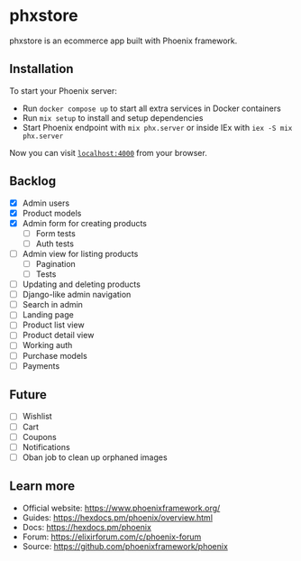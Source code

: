 # phxstore

phxstore is an ecommerce app built with Phoenix framework.

## Installation

To start your Phoenix server:

* Run `docker compose up` to start all extra services in Docker containers
* Run `mix setup` to install and setup dependencies
* Start Phoenix endpoint with `mix phx.server` or inside IEx with `iex -S mix phx.server`

Now you can visit [`localhost:4000`](http://localhost:4000) from your browser.

## Backlog

- [x] Admin users
- [x] Product models
- [x] Admin form for creating products
  - [ ] Form tests
  - [ ] Auth tests
- [ ] Admin view for listing products
  - [ ] Pagination
  - [ ] Tests
- [ ] Updating and deleting products
- [ ] Django-like admin navigation
- [ ] Search in admin
- [ ] Landing page
- [ ] Product list view
- [ ] Product detail view
- [ ] Working auth
- [ ] Purchase models
- [ ] Payments

## Future

- [ ] Wishlist
- [ ] Cart
- [ ] Coupons
- [ ] Notifications
- [ ] Oban job to clean up orphaned images

## Learn more

* Official website: https://www.phoenixframework.org/
* Guides: https://hexdocs.pm/phoenix/overview.html
* Docs: https://hexdocs.pm/phoenix
* Forum: https://elixirforum.com/c/phoenix-forum
* Source: https://github.com/phoenixframework/phoenix

